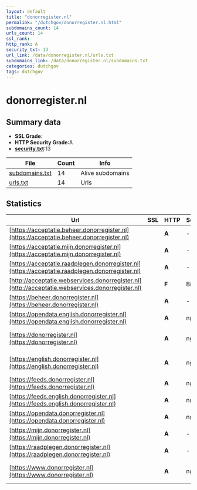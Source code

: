 ```yaml
---
layout: default
title: "donorregister.nl"
permalink: "/dutchgov/donorregister.nl.html"
subdomains_count: 14
urls_count: 14
ssl_rank: 
http_rank: A
security_txt: 13
url_link: /data/donorregister.nl/urls.txt
subdomains_link: /data/donorregister.nl/subdomains.txt
categories: dutchgov
tags: dutchgov
---
```



# donorregister.nl
## Summary data


 - **SSL Grade**:
 - **HTTP Security Grade**:A
 - **[security.txt](https://www.digitaleoverheid.nl/nieuws/standaard-security-txt-nu-verplicht-voor-overheid/)**:13


| File       | Count | Info |
|------------|-------|------|
|[subdomains.txt](/DutchGovScope/data/donorregister.nl/subdomains.txt)|14|Alive subdomains|
|[urls.txt](/DutchGovScope/data/donorregister.nl/urls.txt)|14|Urls|


## Statistics


| Url | SSL | HTTP | Server | Cookie | HSTS | CORS | CTO | CSP | XFO | XXP | RP |FP| Tech |Title |
|--------|-------|-------|------|------|------|------|------|------|------|------|------|------|------|------|
|[https://acceptatie.beheer.donorregister.nl](https://acceptatie.beheer.donorregister.nl)| | **A**|-| |:white_check_mark: | | | :white_check_mark:| :white_check_mark: | | :white_check_mark: | |HSTS||
|[https://acceptatie.mijn.donorregister.nl](https://acceptatie.mijn.donorregister.nl)| | **A**|-| |:white_check_mark: | | | :white_check_mark:| :white_check_mark: | | :white_check_mark: | |HSTS||
|[https://acceptatie.raadplegen.donorregister.nl](https://acceptatie.raadplegen.donorregister.nl)| | **A**|-| |:white_check_mark: | | | :white_check_mark:| :white_check_mark: | | :white_check_mark: | |HSTS||
|[http://acceptatie.webservices.donorregister.nl](http://acceptatie.webservices.donorregister.nl)| | **F**|BigIP| | | | | | | | :white_check_mark: | |F5 BigIP||
|[https://beheer.donorregister.nl](https://beheer.donorregister.nl)| | **A**|-| |:white_check_mark: | | | :white_check_mark:| :white_check_mark: | | :white_check_mark: | |HSTS||
|[https://opendata.english.donorregister.nl](https://opendata.english.donorregister.nl)| | **A**|nginx| |:white_check_mark: | | | | :white_check_mark: | :white_check_mark: | :white_check_mark: | |HSTS Nginx||
|[https://donorregister.nl](https://donorregister.nl)| | **A**|nginx| |:white_check_mark: | | |:warning: | :white_check_mark: | :white_check_mark: | :white_check_mark: | |HSTS Nginx|301 Moved Perman...|
|[https://english.donorregister.nl](https://english.donorregister.nl)| | **A**|nginx| |:white_check_mark: | | |:warning: | :white_check_mark: | :white_check_mark: | :white_check_mark: | |Bloomreach HSTS Nginx|Home | Donorregi...|
|[https://feeds.donorregister.nl](https://feeds.donorregister.nl)| | **A**|nginx| |:white_check_mark: | | | | :white_check_mark: | :white_check_mark: | :white_check_mark: | |HSTS Nginx||
|[https://feeds.english.donorregister.nl](https://feeds.english.donorregister.nl)| | **A**|nginx| |:white_check_mark: | | | | :white_check_mark: | :white_check_mark: | :white_check_mark: | |HSTS Nginx||
|[https://opendata.donorregister.nl](https://opendata.donorregister.nl)| | **A**|nginx| |:white_check_mark: | | | | :white_check_mark: | :white_check_mark: | :white_check_mark: | |HSTS Nginx||
|[https://mijn.donorregister.nl](https://mijn.donorregister.nl)| | **A**|-| |:white_check_mark: | | | :white_check_mark:| :white_check_mark: | | :white_check_mark: | |HSTS|Mijn registratie|
|[https://raadplegen.donorregister.nl](https://raadplegen.donorregister.nl)| | **A**|-| |:white_check_mark: | | |:warning: | :white_check_mark: | | :white_check_mark: | |HSTS||
|[https://www.donorregister.nl](https://www.donorregister.nl)| | **A**|nginx| |:white_check_mark: | | |:warning: | :white_check_mark: | :white_check_mark: | :white_check_mark: | |Bloomreach HSTS Nginx|Home | Donorregi...|


